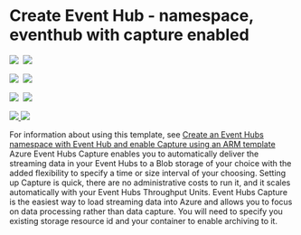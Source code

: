 # Create Event Hub - namespace, eventhub with capture enabled

<IMG SRC="https://azbotstorage.blob.core.windows.net/badges/201-eventhubs-create-namespace-and-enable-capture/PublicLastTestDate.svg" />&nbsp;
<IMG SRC="https://azbotstorage.blob.core.windows.net/badges/201-eventhubs-create-namespace-and-enable-capture/PublicDeployment.svg" />&nbsp;

<IMG SRC="https://azbotstorage.blob.core.windows.net/badges/201-eventhubs-create-namespace-and-enable-capture/FairfaxLastTestDate.svg" />&nbsp;
<IMG SRC="https://azbotstorage.blob.core.windows.net/badges/201-eventhubs-create-namespace-and-enable-capture/FairfaxDeployment.svg" />&nbsp;

<IMG SRC="https://azbotstorage.blob.core.windows.net/badges/201-eventhubs-create-namespace-and-enable-capture/BestPracticeResult.svg" />&nbsp;
<IMG SRC="https://azbotstorage.blob.core.windows.net/badges/201-eventhubs-create-namespace-and-enable-capture/CredScanResult.svg" />&nbsp;

<a href="https://portal.azure.com/#create/Microsoft.Template/uri/https%3A%2F%2Fraw.githubusercontent.com%2FAzure%2Fazure-quickstart-templates%2Fmaster%2F201-eventhubs-create-namespace-and-enable-capture%2Fazuredeploy.json" target="_blank">
    <img src="http://azuredeploy.net/deploybutton.png"/>
</a>

<a href="http://armviz.io/#/?load=https%3A%2F%2Fraw.githubusercontent.com%2FAzure%2Fazure-quickstart-templates%2Fmaster%2F201-eventhubs-create-namespace-and-enable-capture%2Fazuredeploy.json" target="_blank">
    <img src="http://armviz.io/visualizebutton.png"/>
</a>

For information about using this template, see [Create an Event Hubs namespace with Event Hub and enable Capture using an ARM template](https://docs.microsoft.com/en-us/azure/event-hubs/event-hubs-resource-manager-namespace-event-hub-enable-capture)
Azure Event Hubs Capture enables you to automatically deliver the streaming data in your Event Hubs to a Blob storage of your choice with the added flexibility to specify a time or size interval of your choosing.
Setting up Capture is quick, there are no administrative costs to run it, and it scales automatically with your Event Hubs Throughput Units. Event Hubs Capture is the easiest way to load streaming data into Azure and allows you to focus on data processing rather than data capture. You will need to specify you existing storage resource id and your container to enable archiving to it.
